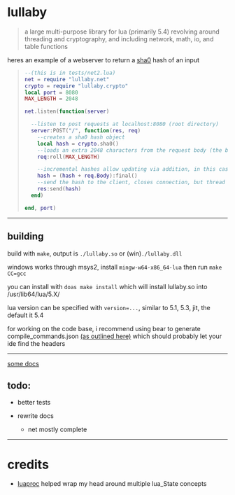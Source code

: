 # lullaby

> a large multi-purpose library for lua (primarily 5.4) revolving around threading and cryptography, and including network, math, io, and table functions

heres an example of a webserver to return a [sha0](https://en.wikipedia.org/wiki/SHA-0) hash of an input

<blockquote>

```lua
--(this is in tests/net2.lua)
net = require "lullaby.net"
crypto = require "lullaby.crypto"
local port = 8080
MAX_LENGTH = 2048

net.listen(function(server)

  --listen to post requests at localhost:8080 (root directory)
  server:POST("/", function(res, req)
    --creates a sha0 hash object
    local hash = crypto.sha0()
    --loads an extra 2048 characters from the request body (the body is not guaranteed to be >= 2048 characters, reasoning in docs)
    req:roll(MAX_LENGTH)

    --incremental hashes allow updating via addition, in this case adding the body and getting a string from it
    hash = (hash + req.Body):final()
    --send the hash to the client, closes connection, but thread is live until it ends
    res:send(hash)
  end)

end, port)
```

</blockquote>

---

## building

build with `make`, output is `./lullaby.so` or (win)`./lullaby.dll`

windows works through msys2, install `mingw-w64-x86_64-lua` then run `make CC=gcc`

you can install with `doas make install` which will install lullaby.so into /usr/lib64/lua/5.X/

lua version can be specified with `version=...`, similar to 5.1, 5.3, jit, the default it 5.4

for working on the code base, i recommend using bear to generate compile_commands.json [(as outlined here)](https://clangd.llvm.org/installation#compile_commandsjson) which should probably let your ide find the headers

---

[some docs](docs/)

## todo:

* better tests

* rewrite docs

    * net mostly complete

----

# credits

* [luaproc](https://github.com/askyrme/luaproc) helped wrap my head around multiple lua_State concepts
